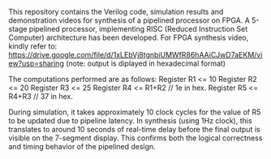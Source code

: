 This repository contains the Verilog code, simulation results and demonstration videos for synthesis of a pipelined processor on FPGA.
A 5-stage pipelined processor, implementing RISC (Reduced Instruction Set Computer) architecture has been developed.
For FPGA synthesis video, kindly refer to:
https://drive.google.com/file/d/1xLEbVj8tgnbiUMWfR86hAAiCJwD7aEKM/view?usp=sharing
(note: output is diplayed in hexadecimal format)

The computations performed are as follows:
Register R1 <= 10
Register R2 <= 20
Register R3 <= 25
Register R4 <= R1+R2  // 1e in hex.
Register R5 <= R4+R3  // 37 in hex.


During simulation, it takes approximately 10 clock cycles for the value of R5 to be updated due to pipeline latency.
In synthesis (using 1Hz clock), this translates to around 10 seconds of real-time delay before the final output is visible on the 7-segment display.
This confirms both the logical correctness and timing behavior of the pipelined design.
